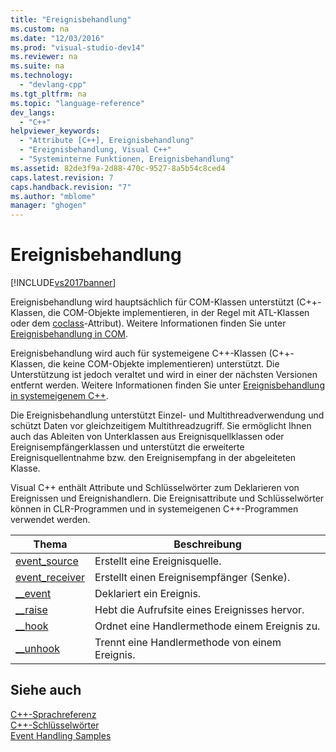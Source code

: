 ```yaml
---
title: "Ereignisbehandlung"
ms.custom: na
ms.date: "12/03/2016"
ms.prod: "visual-studio-dev14"
ms.reviewer: na
ms.suite: na
ms.technology: 
  - "devlang-cpp"
ms.tgt_pltfrm: na
ms.topic: "language-reference"
dev_langs: 
  - "C++"
helpviewer_keywords: 
  - "Attribute [C++], Ereignisbehandlung"
  - "Ereignisbehandlung, Visual C++"
  - "Systeminterne Funktionen, Ereignisbehandlung"
ms.assetid: 82de3f9a-2d88-470c-9527-8a5b54c8ced4
caps.latest.revision: 7
caps.handback.revision: "7"
ms.author: "mblome"
manager: "ghogen"
---
```

# Ereignisbehandlung
[!INCLUDE[vs2017banner](../assembler/inline/includes/vs2017banner.md)]

Ereignisbehandlung wird hauptsächlich für COM\-Klassen unterstützt \(C\+\+\-Klassen, die COM\-Objekte implementieren, in der Regel mit ATL\-Klassen oder dem [coclass](../windows/coclass.md)\-Attribut\).  Weitere Informationen finden Sie unter [Ereignisbehandlung in COM](../cpp/event-handling-in-com.md).  
  
 Ereignisbehandlung wird auch für systemeigene C\+\+\-Klassen \(C\+\+\-Klassen, die keine COM\-Objekte implementieren\) unterstützt. Die Unterstützung ist jedoch veraltet und wird in einer der nächsten Versionen entfernt werden.  Weitere Informationen finden Sie unter [Ereignisbehandlung in systemeigenem C\+\+](../cpp/event-handling-in-native-cpp.md).  
  
 Die Ereignisbehandlung unterstützt Einzel\- und Multithreadverwendung und schützt Daten vor gleichzeitigem Multithreadzugriff.  Sie ermöglicht Ihnen auch das Ableiten von Unterklassen aus Ereignisquellklassen oder Ereignisempfängerklassen und unterstützt die erweiterte Ereignisquellentnahme bzw. den Ereignisempfang in der abgeleiteten Klasse.  
  
 Visual C\+\+ enthält Attribute und Schlüsselwörter zum Deklarieren von Ereignissen und Ereignishandlern.  Die Ereignisattribute und Schlüsselwörter können in CLR\-Programmen und in systemeigenen C\+\+\-Programmen verwendet werden.  
  
|Thema|Beschreibung|  
|-----------|------------------|  
|[event\_source](../windows/event-source.md)|Erstellt eine Ereignisquelle.|  
|[event\_receiver](../windows/event-receiver.md)|Erstellt einen Ereignisempfänger \(Senke\).|  
|[\_\_event](../cpp/event.md)|Deklariert ein Ereignis.|  
|[\_\_raise](../cpp/raise.md)|Hebt die Aufrufsite eines Ereignisses hervor.|  
|[\_\_hook](../cpp/hook.md)|Ordnet eine Handlermethode einem Ereignis zu.|  
|[\_\_unhook](../cpp/unhook.md)|Trennt eine Handlermethode von einem Ereignis.|  
  
## Siehe auch  
 [C\+\+\-Sprachreferenz](../cpp/cpp-language-reference.md)   
 [C\+\+\-Schlüsselwörter](../cpp/keywords-cpp.md)   
 [Event Handling Samples](assetId:///cc0287d4-f92b-4da5-85fc-a0f186e16424)